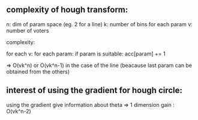 complexity of hough transform:
------------------------------

n: dim of param space (eg. 2 for a line)
k: number of bins for each param
v: number of voters

complexity:

for each v:
  for each param:
    if param is suitable:
      acc[param] += 1

=> O(vk^n) or O(vk^n-1) in the case of the line (beacause last param can be obtained from the others)


interest of using the gradient for hough circle:
------------------------------------------------

using the gradient give information about theta => 1 dimension gain : O(vk^n-2)

